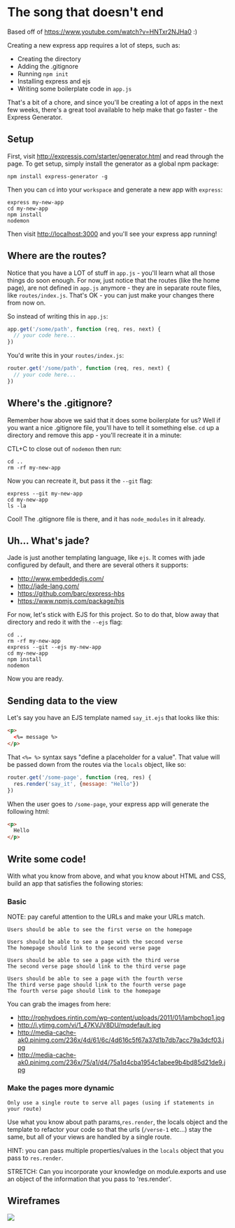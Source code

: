 # The song that doesn't end

Based off of https://www.youtube.com/watch?v=HNTxr2NJHa0 :)

Creating a new express app requires a lot of steps, such as:

- Creating the directory
- Adding the .gitignore
- Running `npm init`
- Installing express and ejs
- Writing some boilerplate code in `app.js`

That's a bit of a chore, and since you'll be creating a lot of apps in the next few weeks, there's a great tool available to help make that go faster - the Express Generator.

## Setup

First, visit http://expressjs.com/starter/generator.html and read through the page.  To get setup, simply install the generator as a global npm package:

```
npm install express-generator -g
```

Then you can `cd` into your `workspace` and generate a new app with `express`:

```
express my-new-app
cd my-new-app
npm install
nodemon
```

Then visit [http://localhost:3000](http://localhost:3000) and you'll see your express app running!

## Where are the routes?

Notice that you have a LOT of stuff in `app.js` - you'll learn what all those things do soon enough.  For now, just notice that the routes (like the home page), are not defined in `app.js` anymore - they are in separate route files, like `routes/index.js`.  That's OK - you can just make your changes there from now on.

So instead of writing this in `app.js`:

```js
app.get('/some/path', function (req, res, next) {
  // your code here...
})
```

You'd write this in your `routes/index.js`:

```js
router.get('/some/path', function (req, res, next) {
  // your code here...
})
```

## Where's the .gitignore?

Remember how above we said that it does some boilerplate for us?  Well if you want a nice .gitignore file, you'll have to tell it something else.  `cd` up a directory and remove this app - you'll recreate it in a minute:

CTL+C to close out of `nodemon` then run:

```
cd ..
rm -rf my-new-app
```

Now you can recreate it, but pass it the `--git` flag:

```
express --git my-new-app
cd my-new-app
ls -la
```

Cool!  The .gitignore file is there, and it has `node_modules` in it already.

## Uh... What's jade?

Jade is just another templating language, like `ejs`.  It comes with jade configured by default, and there are several others it supports:

- http://www.embeddedjs.com/
- http://jade-lang.com/
- https://github.com/barc/express-hbs
- https://www.npmjs.com/package/hjs

For now, let's stick with EJS for this project.  So to do that, blow away that directory and redo it with the `--ejs` flag:

```
cd ..
rm -rf my-new-app
express --git --ejs my-new-app
cd my-new-app
npm install
nodemon
```

Now you are ready.

## Sending data to the view

Let's say you have an EJS template named `say_it.ejs` that looks like this:

```html
<p>
  <%= message %>
</p>
```

That `<%= %>` syntax says "define a placeholder for a value".  That value will be passed down from the routes via the `locals` object, like so:

```js
router.get('/some-page', function (req, res) {
  res.render('say_it', {message: "Hello"})
})
```

When the user goes to `/some-page`, your express app will generate the following html:

```html
<p>
  Hello
</p>
```

## Write some code!

With what you know from above, and what you know about HTML and CSS, build an app that satisfies the following stories:

### Basic

NOTE: pay careful attention to the URLs and make your URLs match.

```
Users should be able to see the first verse on the homepage
```

```
Users should be able to see a page with the second verse
The homepage should link to the second verse page
```

```
Users should be able to see a page with the third verse
The second verse page should link to the third verse page
```

```
Users should be able to see a page with the fourth verse
The third verse page should link to the fourth verse page
The fourth verse page should link to the homepage
```

You can grab the images from here:

* http://rophydoes.rintin.com/wp-content/uploads/2011/01/lambchop1.jpg
* http://i.ytimg.com/vi/1_47KVJV8DU/mqdefault.jpg
* http://media-cache-ak0.pinimg.com/236x/4d/61/6c/4d616c5f67a37d1b7db7acc79a3dcf03.jpg
* http://media-cache-ak0.pinimg.com/236x/75/a1/d4/75a1d4cba1954c1abee9b4bd85d21de9.jpg


### Make the pages more dynamic

```
Only use a single route to serve all pages (using if statements in your route)
```

Use what you know about path params,`res.render`, the locals object and the template to refactor your code so that the urls (`/verse-1` etc...) stay the same, but all of your views are handled by a single route.

HINT: you can pass multiple properties/values in the `locals` object that you pass to `res.render`.

STRETCH: Can you incorporate your knowledge on module.exports and use an object of the information that you pass to 'res.render'.

## Wireframes

![](wireframes/2326897.png)
